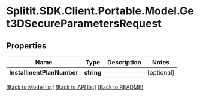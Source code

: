 # Splitit.SDK.Client.Portable.Model.Get3DSecureParametersRequest
## Properties

Name | Type | Description | Notes
------------ | ------------- | ------------- | -------------
**InstallmentPlanNumber** | **string** |  | [optional] 

[[Back to Model list]](../README.md#documentation-for-models) [[Back to API list]](../README.md#documentation-for-api-endpoints) [[Back to README]](../README.md)

